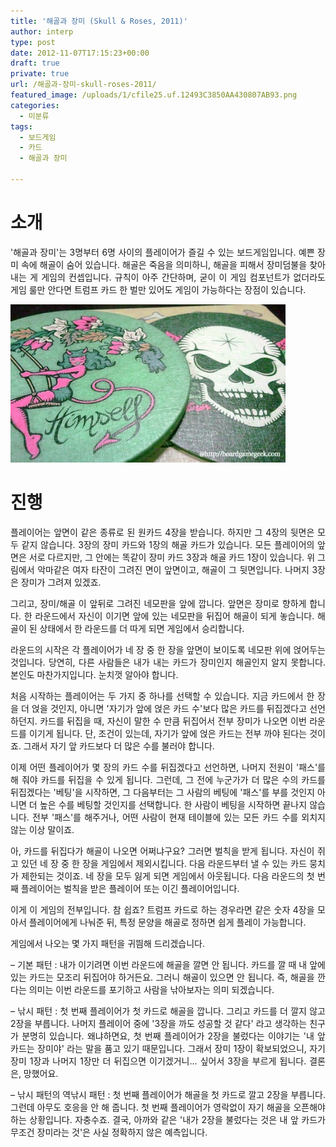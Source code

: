 ```yaml
---
title: '해골과 장미 (Skull & Roses, 2011)'
author: interp
type: post
date: 2012-11-07T17:15:23+00:00
draft: true
private: true
url: /해골과-장미-skull-roses-2011/
featured_image: /uploads/1/cfile25.uf.12493C3850AA430807AB93.png
categories:
  - 미분류
tags:
  - 보드게임
  - 카드
  - 해골과 장미

---
```

<div>
  <p style="text-align: left; clear: none; float: none;">
    <h1>
      소개
    </h1>
  </p>
  
  <p style="text-align: justify;">
    <span style="text-align: justify;">'해골과 장미'는 3명부터 6명 사이의 플레이어가 즐길 수 있는 보드게임입니다.&nbsp;예쁜 장미 속에 해골이 숨어 있습니다. 해골은 죽음을 의미하니, 해골을 피해서 장미덤불을 찾아내는 게 게임의 컨셉입니다. 규칙이&nbsp;아주 간단하며, 굳이 이 게임 컴포넌트가 없더라도 게임 룰만 안다면 트럼프 카드 한 벌만 있어도 게임이 가능하다는 장점이 있습니다.</span>
  </p>
  
  <p style="text-align: justify;">
    <img src="/uploads/1/cfile25.uf.12493C3850AA430807AB93.png" class="aligncenter" width="440" height="253" filename="thumbnail.png" filemime="image/png" style="text-align: left; width: 440px; height: 253px;" />
  </p>


# 진행

<p style="text-align: justify; ">
  플레이어는 앞면이 같은 종류로 된 원카드 4장을 받습니다. 하지만 그 4장의 뒷면은 모두 같지 않습니다. 3장의 장미 카드와 1장의 해골 카드가 있습니다. 모든 플레이어의 앞면은 서로 다르지만, 그 안에는 똑같이 장미 카드 3장과 해골 카드 1장이 있습니다. 위 그림에서 악마같은 여자 타잔이 그려진 면이 앞면이고, 해골이 그 뒷면입니다. 나머지 3장은 장미가 그려져 있겠죠.&nbsp;
</p>

<p style="text-align: justify; ">
  그리고, 장미/해골 이 앞뒤로 그려진 네모판을 앞에 깝니다. 앞면은 장미로 향하게 합니다.&nbsp;한 라운드에서 자신이&nbsp;이기면 앞에 있는 네모판을 뒤집어 해골이 되게 놓습니다. 해골이 된 상태에서 한 라운드를 더 따게 되면 게임에서 승리합니다.
</p>

<p style="text-align: justify; ">
  라운드의 시작은 각 플레이어가 네 장 중 한 장을 앞면이 보이도록 네모판 위에 얹어두는 것입니다. 당연히, 다른 사람들은 내가 내는 카드가 장미인지 해골인지 알지 못합니다. 본인도 마찬가지입니다. 눈치껏 알아야 합니다.
</p>

<p style="text-align: justify; ">
  처음 시작하는 플레이어는 두 가지 중 하나를 선택할 수 있습니다. 지금 카드에서 한 장을 더 얹을 것인지, 아니면 '자기가 앞에 얹은 카드 수'보다 많은 카드를 뒤집겠다고 선언하던지. 카드를 뒤집을 때, 자신이 말한 수 만큼 뒤집어서 전부 장미가 나오면 이번 라운드를 이기게 됩니다. 단, 조건이 있는데, 자기가 앞에 얹은 카드는 전부 까야 된다는 것이죠. 그래서 자기 앞 카드보다 더 많은 수를 불러야 합니다.
</p>

<p style="text-align: justify; ">
  이제 어떤 플레이어가 몇 장의 카드 수를 뒤집겠다고 선언하면, 나머지 전원이 '패스'를 해 줘야 카드를 뒤집을 수 있게 됩니다. 그런데, 그 전에 누군가가 더 많은 수의 카드를 뒤집겠다는 '베팅'을 시작하면, 그 다음부터는 그 사람의 베팅에 '패스'를 부를 것인지 아니면 더 높은 수를 베팅할 것인지를 선택합니다. 한 사람이 베팅을 시작하면 끝나지 않습니다. 전부 '패스'를 해주거나, 어떤 사람이 현재 테이블에 있는 모든 카드 수를 외치지 않는 이상 말이죠.
</p>

<p style="text-align: justify; ">
  아, 카드를 뒤집다가 해골이 나오면 어쩌냐구요? 그러면 벌칙을 받게 됩니다. 자신이 쥐고 있던 네 장 중 한 장을 게임에서 제외시킵니다. 다음 라운드부터 낼 수 있는 카드 뭉치가 제한되는 것이죠. 네 장을 모두 잃게 되면 게임에서 아웃됩니다. 다음 라운드의 첫 번째 플레이어는 벌칙을 받은 플레이어 또는&nbsp;이긴 플레이어입니다.
</p>

<p style="text-align: justify; ">
  이게 이 게임의 전부입니다. 참 쉽죠? 트럼프 카드로 하는 경우라면 같은 숫자 4장을 모아서 플레이어에게 나눠준 뒤, 특정 문양을 해골로 정하면 쉽게 플레이 가능합니다.
</p>

<p style="text-align: justify; ">
  게임에서 나오는 몇 가지 패턴을 귀띔해 드리겠습니다.
</p>

<p style="text-align: justify; ">
  &#8211; 기본 패턴 : 내가 이기려면 이번 라운드에 해골을 깔면 안 됩니다. 카드를 깔 때 내 앞에 있는 카드는 모조리 뒤집어야 하거든요. 그러니&nbsp;해골이 있으면 안 됩니다. 즉, 해골을 깐다는 의미는 이번 라운드를 포기하고 사람을 낚아보자는 의미 되겠습니다.
</p>

<p style="text-align: justify; ">
  &#8211; 낚시&nbsp;패턴 : 첫 번째 플레이어가&nbsp;첫 카드로 해골을 깝니다. 그리고 카드를 더 깔지 않고 2장을 부릅니다. 나머지 플레이어 중에 '3장을 까도 성공할 것 같다' 라고 생각하는 친구가 분명히 있습니다. 왜냐하면요, 첫 번째 플레이어가 2장을 불렀다는 이야기는 '내 앞 카드는 장미야' 라는 말을 품고 있기 때문입니다. 그래서 장미 1장이 확보되었으니, 자기 장미 1장과 나머지 1장만 더 뒤집으면 이기겠거니&#8230; 싶어서 3장을 부르게 됩니다. 결론은, 망했어요.
</p>

<p style="text-align: justify; ">
  &#8211; 낚시 패턴의 역낚시 패턴 : 첫 번째 플레이어가 해골을 첫 카드로 깔고 2장을 부릅니다. 그런데 아무도 호응을 안 해 줍니다. 첫 번째 플레이어가 영락없이 자기 해골을 오픈해야 하는 상황입니다. 자충수죠. 결국, 아까와 같은 '내가 2장을 불렀다는 것은 내 앞 카드가 무조건 장미라는 것'은 사실 정확하지 않은 예측입니다.
</p>